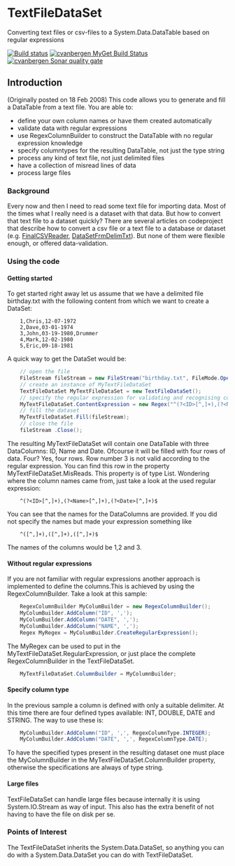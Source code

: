 # TextFileDataSet
Converting text files or csv-files to a System.Data.DataTable based on regular expressions

[![Build status](https://ci.appveyor.com/api/projects/status/12wo95w2s0xwjm9t?svg=true)](https://ci.appveyor.com/project/cvanbergen/textfiledataset)
[![cvanbergen MyGet Build Status](https://www.myget.org/BuildSource/Badge/cvanbergen?identifier=e79c68c2-c119-4b8f-b93c-0d00d621138a)](https://www.myget.org/)
[![cvanbergen Sonar quality gate](https://sonarcloud.io/api/project_badges/measure?project=cvanbergen_TextFileDataSet&metric=alert_status)](https://sonarcloud.io/)

## Introduction
(Originally posted on 18 Feb 2008)
This code allows you to generate and fill a DataTable from a text file. You are able to:
* define your own column names or have them created automatically
* validate data with regular expressions
* use RegexColumnBuilder to construct the DataTable with no regular expression knowledge
* specify columntypes for the resulting DataTable, not just the type string
* process any kind of text file, not just delimited files
* have a collection of misread lines of data
* process large files
### Background
Every now and then I need to read some text file for importing data. Most of the times what I really need is a dataset with that data. But how to convert that text file to a dataset quickly? There are several articles on codeproject that describe how to convert a csv file or a text file to a database or dataset (e.g. [FinalCSVReader](http://www.codeproject.com/cs/database/FinalCSVReader.asp), [DataSetFrmDelimTxt](http://www.codeproject.com/cs/database/DataSetFrmDelimTxt.asp)). But none of them were flexible enough, or offered data-validation.
### Using the code
#### Getting started
To get started right away let us assume that we have a delimited file birthday.txt with the following content from which we want to create a DataSet:
```
    1,Chris,12-07-1972
    2,Dave,03-01-1974
    3,John,03-19-1980,Drummer
    4,Mark,12-02-1980
    5,Eric,09-18-1981
```
A quick way to get the DataSet would be:
```csharp
    // open the file
    FileStream fileStream = new FileStream("birthday.txt", FileMode.Open, FileAccess.Read);
    // create an instance of MyTextFileDataSet
    TextFileDataSet MyTextFileDataSet = new TextFileDataSet();
    // specify the regular expression for validating and recognising columns
    MyTextFileDataSet.ContentExpression = new Regex("^(?<ID>[^,]+),(?<Name>[^,]+),(?<Date>[^,]+)$");
    // fill the dataset
    MyTextFileDataSet.Fill(fileStream);
    // close the file
    fileStream .Close();
``` 
The resulting MyTextFileDataSet will contain one DataTable with three DataColumns: ID, Name and Date. Ofcourse it will be filled with four rows of data. Four? Yes, four rows. Row number 3 is not valid according to the regular expression. You can find this row in the property MyTextFileDataSet.MisReads. This property is of type List<string>.
Wondering where the column names came from, just take a look at the used regular expression:
```
    ^(?<ID>[^,]+),(?<Name>[^,]+),(?<Date>[^,]+)$
```    
You can see that the names for the DataColumns are provided. If you did not specify the names but made your expression something like
```
    ^([^,]+),([^,]+),([^,]+)$
```
The names of the columns would be 1,2 and 3.
#### Without regular expressions
If you are not familiar with regular expressions another approach is implemented to define the columns.This is achieved by using the RegexColumnBuilder. Take a look at this sample:
```csharp
    RegexColumnBuilder MyColumBuilder = new RegexColumnBuilder();
    MyColumBuilder.AddColumn("ID", ',');
    MyColumBuilder.AddColumn("DATE", ',');
    MyColumBuilder.AddColumn("NAME", ',');
    Regex MyRegex = MyColumBuilder.CreateRegularExpression();
```    
The MyRegex can be used to put in the MyTextFileDataSet.RegularExpression, or just place the complete RegexColumnBuilder in the TextFileDataSet.
```csharp
    MyTextFileDataSet.ColumnBuilder = MyColumnBuilder;
```
#### Specify column type
In the previous sample a column is defined with only a suitable delimiter. At this time there are four defined types available: INT, DOUBLE, DATE and STRING. The way to use these is:
```csharp
    MyColumBuilder.AddColumn("ID", ',', RegexColumnType.INTEGER);
    MyColumBuilder.AddColumn("DATE", ',', RegexColumnType.DATE);
```
To have the specified types present in the resulting dataset one must place the MyColumnBuilder in the MyTextFileDataSet.ColumnBuilder property, otherwise the specifications are always of type string.
#### Large files
TextFileDataSet can handle large files because internally it is using System.IO.Stream as way of input. This also has the extra benefit of not having to have the file on disk per se.
### Points of Interest
The TextFileDataSet inherits the System.Data.DataSet, so anything you can do with a System.Data.DataSet you can do with TextFileDataSet.

